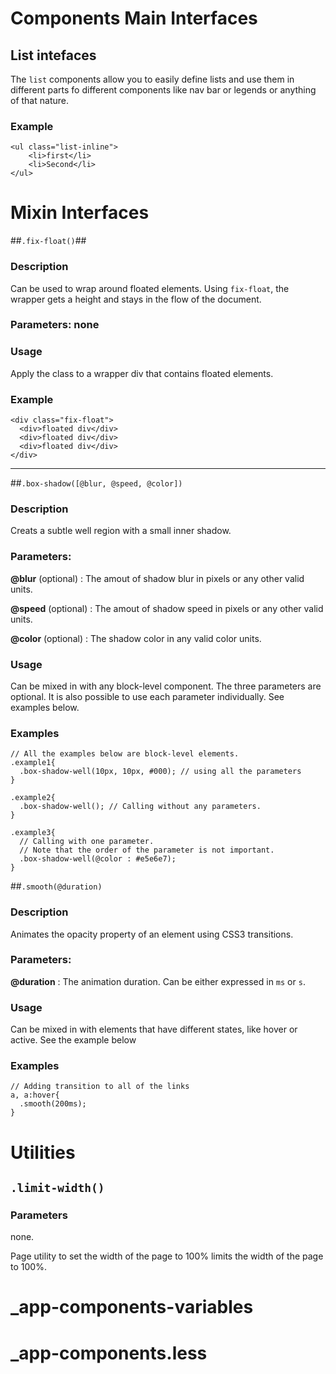 

<!-- Start /~Amin~/_docs+libs/QUISIA/quisia/Gulp-version/dev/less/app.less -->

<!-- End /~Amin~/_docs+libs/QUISIA/quisia/Gulp-version/dev/less/app.less -->




<!-- Start /~Amin~/_docs+libs/QUISIA/quisia/Gulp-version/dev/less/app/app-base.less -->

<!-- End /~Amin~/_docs+libs/QUISIA/quisia/Gulp-version/dev/less/app/app-base.less -->




<!-- Start /~Amin~/_docs+libs/QUISIA/quisia/Gulp-version/dev/less/app/app-components.less -->

# Components Main Interfaces #

## List intefaces ##
The `list` components allow you to easily define lists and use them
in different parts fo different components like nav bar or legends 
or anything of that nature.

### Example ###

    <ul class="list-inline">
        <li>first</li>
        <li>Second</li>
    </ul>

<!-- End /~Amin~/_docs+libs/QUISIA/quisia/Gulp-version/dev/less/app/app-components.less -->




<!-- Start /~Amin~/_docs+libs/QUISIA/quisia/Gulp-version/dev/less/app/app-layout.less -->

<!-- End /~Amin~/_docs+libs/QUISIA/quisia/Gulp-version/dev/less/app/app-layout.less -->




<!-- Start /~Amin~/_docs+libs/QUISIA/quisia/Gulp-version/dev/less/app/app-md-theme.less -->

<!-- End /~Amin~/_docs+libs/QUISIA/quisia/Gulp-version/dev/less/app/app-md-theme.less -->




<!-- Start /~Amin~/_docs+libs/QUISIA/quisia/Gulp-version/dev/less/app/app-md-theme2.less -->

<!-- End /~Amin~/_docs+libs/QUISIA/quisia/Gulp-version/dev/less/app/app-md-theme2.less -->




<!-- Start /~Amin~/_docs+libs/QUISIA/quisia/Gulp-version/dev/less/app/app-mixins.less -->

# Mixin Interfaces #

##`.fix-float()`##

### Description ###

Can be used to wrap around floated elements. Using `fix-float`, the wrapper
gets a height and stays in the flow of the document.

### Parameters: none ###

### Usage ###
  Apply the class to a wrapper div that contains floated elements.

### Example ###

    <div class="fix-float">
      <div>floated div</div>
      <div>floated div</div>
      <div>floated div</div>
    </div>
**********************

##`.box-shadow([@blur, @speed, @color])`

### Description ###

Creats a subtle well region with a small inner shadow.

### Parameters: ###

__@blur__ (optional) : The amout of shadow blur in pixels or any other valid units.

__@speed__ (optional) : The amout of shadow speed in pixels or any other valid units.

__@color__ (optional) : The shadow color in any valid color units.

### Usage ###
  Can be mixed in with any block-level component. The three parameters are optional.
  It is also possible to use each parameter individually. See examples below.

### Examples ###
    
    // All the examples below are block-level elements.
    .example1{
      .box-shadow-well(10px, 10px, #000); // using all the parameters
    }

    .example2{
      .box-shadow-well(); // Calling without any parameters.
    }

    .example3{
      // Calling with one parameter. 
      // Note that the order of the parameter is not important.
      .box-shadow-well(@color : #e5e6e7);
    }

##`.smooth(@duration)`

### Description ###

Animates the opacity property of an element using CSS3 transitions.

### Parameters: ###

__@duration__ : The animation duration. Can be either expressed in `ms` or `s`.

### Usage ###
  Can be mixed in with elements that have different states, like hover or active.
  See the example below

### Examples ###

    // Adding transition to all of the links
    a, a:hover{
      .smooth(200ms);
    }

<!-- End /~Amin~/_docs+libs/QUISIA/quisia/Gulp-version/dev/less/app/app-mixins.less -->




<!-- Start /~Amin~/_docs+libs/QUISIA/quisia/Gulp-version/dev/less/app/app-modules.less -->

<!-- End /~Amin~/_docs+libs/QUISIA/quisia/Gulp-version/dev/less/app/app-modules.less -->




<!-- Start /~Amin~/_docs+libs/QUISIA/quisia/Gulp-version/dev/less/app/app-theme.less -->

<!-- End /~Amin~/_docs+libs/QUISIA/quisia/Gulp-version/dev/less/app/app-theme.less -->




<!-- Start /~Amin~/_docs+libs/QUISIA/quisia/Gulp-version/dev/less/app/app-variables.less -->

<!-- End /~Amin~/_docs+libs/QUISIA/quisia/Gulp-version/dev/less/app/app-variables.less -->




<!-- Start /~Amin~/_docs+libs/QUISIA/quisia/Gulp-version/dev/less/_/_globals/_css3.less -->

<!-- End /~Amin~/_docs+libs/QUISIA/quisia/Gulp-version/dev/less/_/_globals/_css3.less -->




<!-- Start /~Amin~/_docs+libs/QUISIA/quisia/Gulp-version/dev/less/_/_globals/_glyphicons.less -->

<!-- End /~Amin~/_docs+libs/QUISIA/quisia/Gulp-version/dev/less/_/_globals/_glyphicons.less -->




<!-- Start /~Amin~/_docs+libs/QUISIA/quisia/Gulp-version/dev/less/_/_globals/_grid.less -->

<!-- End /~Amin~/_docs+libs/QUISIA/quisia/Gulp-version/dev/less/_/_globals/_grid.less -->




<!-- Start /~Amin~/_docs+libs/QUISIA/quisia/Gulp-version/dev/less/_/_globals/_mixins.less -->

<!-- End /~Amin~/_docs+libs/QUISIA/quisia/Gulp-version/dev/less/_/_globals/_mixins.less -->




<!-- Start /~Amin~/_docs+libs/QUISIA/quisia/Gulp-version/dev/less/_/_globals/_normalize.less -->

<!-- End /~Amin~/_docs+libs/QUISIA/quisia/Gulp-version/dev/less/_/_globals/_normalize.less -->




<!-- Start /~Amin~/_docs+libs/QUISIA/quisia/Gulp-version/dev/less/_/_globals/_shapes.less -->

<!-- End /~Amin~/_docs+libs/QUISIA/quisia/Gulp-version/dev/less/_/_globals/_shapes.less -->




<!-- Start /~Amin~/_docs+libs/QUISIA/quisia/Gulp-version/dev/less/_/_globals/_surgical.less -->

<!-- End /~Amin~/_docs+libs/QUISIA/quisia/Gulp-version/dev/less/_/_globals/_surgical.less -->




<!-- Start /~Amin~/_docs+libs/QUISIA/quisia/Gulp-version/dev/less/_/_globals/_utils.less -->

# Utilities #

## `.limit-width()` ##

  ### Parameters ###
  none.

  Page utility to set the width of the page to 100% limits the width of the page to 100%.

<!-- End /~Amin~/_docs+libs/QUISIA/quisia/Gulp-version/dev/less/_/_globals/_utils.less -->




<!-- Start /~Amin~/_docs+libs/QUISIA/quisia/Gulp-version/dev/less/_/_globals/_variables.less -->

<!-- End /~Amin~/_docs+libs/QUISIA/quisia/Gulp-version/dev/less/_/_globals/_variables.less -->




<!-- Start /~Amin~/_docs+libs/QUISIA/quisia/Gulp-version/dev/less/app/_/_app-colors.less -->

<!-- End /~Amin~/_docs+libs/QUISIA/quisia/Gulp-version/dev/less/app/_/_app-colors.less -->




<!-- Start /~Amin~/_docs+libs/QUISIA/quisia/Gulp-version/dev/less/app/_/_app-component-variables.less -->

# _app-components-variables #

<!-- End /~Amin~/_docs+libs/QUISIA/quisia/Gulp-version/dev/less/app/_/_app-component-variables.less -->




<!-- Start /~Amin~/_docs+libs/QUISIA/quisia/Gulp-version/dev/less/app/_/_app-components.less -->

# _app-components.less #

<!-- End /~Amin~/_docs+libs/QUISIA/quisia/Gulp-version/dev/less/app/_/_app-components.less -->

